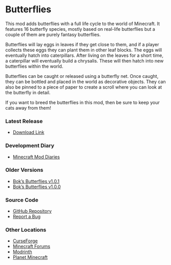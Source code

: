 # Butterflies
 This mod adds butterflies with a full life cycle to the world of Minecraft. It
 features 16 butterfly species, mostly based on real-life butterflies but a
 couple of them are purely fantasy butterflies.

 Butterflies will lay eggs in leaves if they get close to them, and if a player
 collects these eggs they can plant them in other leaf blocks. The eggs will
 eventually hatch into caterpillars. After living on the leaves for a short
 time, a caterpillar will eventually build a chrysalis. These will then hatch
 into new butterflies within the world.

Butterflies can be caught or released using a butterfly net. Once caught, they
can be bottled and placed in the world as decorative objects. They can also be
pinned to a piece of paper to create a scroll where you can look at the
butterfly in detail.

If you want to breed the butterflies in this mod, then be sure to keep your
cats away from them!

### Latest Release
-   [Download Link](https://github.com/doc-bok/Butterflies/releases/download/1.0.1/butterflies-1.0.1.jar)

### Development Diary
-   [Minecraft Mod Diaries](https://www.bokmcdok.com/minecraft-modding-diaries/)

### Older Versions
-   [Bok’s Butterflies v1.0.1](https://github.com/doc-bok/Butterflies/releases/tag/1.0.1)
-   [Bok’s Butterflies v1.0.0](https://github.com/doc-bok/Butterflies/releases/tag/1.0.0)

### Source Code
-   [GitHub Repository](https://github.com/doc-bok/Butterflies)
-   [Report a Bug](https://github.com/doc-bok/Butterflies/issues)

### Other Locations
-   [CurseForge](https://www.curseforge.com/minecraft/mc-mods/boks-butterflies)
-   [Minecraft Forums](https://www.minecraftforum.net/forums/mapping-and-modding-java-edition/minecraft-mods/3189366-boks-butterflies-v1-0-1)
-   [Modrinth](https://modrinth.com/mod/boks-butterflies/)
-   [Planet Minecraft](https://www.planetminecraft.com/mod/bok-s-butterflies/)

